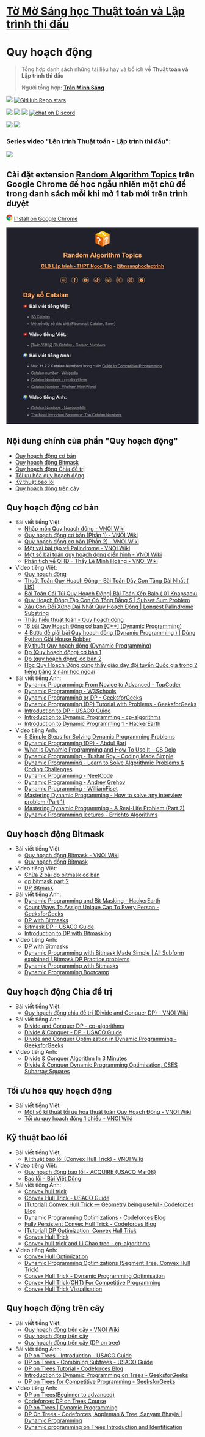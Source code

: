 # [Tờ Mờ Sáng học Thuật toán và Lập trình thi đấu](/README.md)

# Quy hoạch động

> Tổng hợp danh sách những tài liệu hay và bổ ích về **Thuật toán và Lập trình thi đấu**
> 
> Người tổng hợp: **[Trần Minh Sáng](https://www.facebook.com/sangtran.04/)**

<p align="left">
  <a href="#"><img src="https://img.shields.io/endpoint?url=https%3A%2F%2Fhits.dwyl.com%2Ftmsanghoclaptrinh%2Ftmsang-hoc-thuat-toan.json&label=visitors&color=blue"></a>
  <a href="#"><img alt="GitHub Repo stars" src="https://img.shields.io/github/stars/tmsanghoclaptrinh/tmsang-hoc-thuat-toan"></a>
</p>
<p align="left">
  <a href="https://github.com/tmsanghoclaptrinh"><img src="https://img.shields.io/badge/author-tmsanghoclaptrinh-41454A?logo=github&labelColor=grey"></a>
  <a href="https://facebook.com/clb.it.ngoctao"><img src="https://img.shields.io/badge/facebook-clb.it.ngoctao-41454A?logo=facebook&logoColor=white&labelColor=blue"></a>
  <a href="https://www.youtube.com/@tmsanghoclaptrinh"><img src="https://img.shields.io/badge/youtube-tmsanghoclaptrinh-41454A?logo=youtube&logoColor=white&labelColor=red"></a>
  <a href="https://discord.gg/ajXr5kRKkk"><img src="https://img.shields.io/discord/994125923819458590?logo=discord&logoColor=white&labelColor=5865F2&color=green" alt="chat on Discord"></a>
</p>
<p align="left">
  <a href="https://tmsanghoclaptrinh.com"><img src="https://img.shields.io/badge/blog-tmsanghoclaptrinh.com-white"></a>
  <a href="https://dev.to/tmsanghoclaptrinh"><img src="https://img.shields.io/badge/dev.to-tmsanghoclaptrinh-white"></a>
</p>

### Series video "Lên trình Thuật toán - Lập trình thi đấu": 

[![](https://markdown-videos-api.jorgenkh.no/youtube/AgwnOQbJVvU)](https://www.youtube.com/watch?v=AgwnOQbJVvU&list=PLqfkD788zZGCjhbJsmyhInVAhHBSV8Gqg&index=1)

## Cài đặt extension [Random Algorithm Topics](https://chromewebstore.google.com/detail/random-algorithm-topics/cfbnefdpfhohjhehglbjkchobnaknbkm) trên Google Chrome để học ngẫu nhiên một chủ đề trong danh sách mỗi khi mở 1 tab mới trên trình duyệt

<img src="../media/chrome_logo.png" height=16/> [Install on Google Chrome](https://chromewebstore.google.com/detail/random-algorithm-topics/cfbnefdpfhohjhehglbjkchobnaknbkm)

<img src="../media/screenshot.jpeg" alt="Extension Random Algorithm Topics screenshot">

## Nội dung chính của phần "Quy hoạch động"

- [Quy hoạch động cơ bản](#quy-hoạch-động-cơ-bản)
- [Quy hoạch động Bitmask](#quy-hoạch-động-bitmask)
- [Quy hoạch động Chia để trị](#quy-hoạch-động-chia-để-trị)
- [Tối ưu hóa quy hoạch động](#tối-ưu-hóa-quy-hoạch-động)
- [Kỹ thuật bao lồi](#kỹ-thuật-bao-lồi)
- [Quy hoạch động trên cây](#quy-hoạch-động-trên-cây)

## Quy hoạch động cơ bản

- Bài viết tiếng Việt:
    - [Nhập môn Quy hoạch động - VNOI Wiki](https://wiki.vnoi.info/translate/topcoder/dynamic-programming)
    - [Quy hoạch động cơ bản (Phần 1) - VNOI Wiki](https://wiki.vnoi.info/algo/dp/basic-dynamic-programming-1.md)
    - [Quy hoạch động cơ bản (Phần 2) - VNOI Wiki](https://wiki.vnoi.info/algo/dp/basic-dynamic-programming-2.md)
    - [Một vài bài tập về Palindrome - VNOI Wiki](https://wiki.vnoi.info/algo/dp/palindrome-problems)
    - [Một số bài toán quy hoạch động điển hình - VNOI Wiki](https://wiki.vnoi.info/algo/dp/basic-problems)
    - [Phân tích về QHĐ - Thầy Lê Minh Hoàng - VNOI Wiki](https://wiki.vnoi.info/algo/dp/thac-mac-ve-qhd)
- Video tiếng Việt:
    - [Quy hoạch động](https://www.youtube.com/playlist?list=PLWYOT8C61ll2KHLLKDmU4BztDPJd4w1Br)
    - [Thuật Toán Quy Hoạch Động - Bài Toán Dãy Con Tăng Dài Nhất ( LIS)](https://www.youtube.com/watch?v=yOMmTMAtKL4)
    - [Bài Toán Cái Túi Quy Hoạch Động| Bài Toán Xếp Balo ( 01 Knapsack)](https://www.youtube.com/watch?v=8JQOOiFVCMk)
    - [Quy Hoạch Động Tập Con Có Tổng Bằng S | Subset Sum Problem](https://www.youtube.com/watch?v=Hx3c5ewvXtU)
    - [Xâu Con Đối Xứng Dài Nhất Quy Hoạch Động | Longest Palindrome Substring](https://www.youtube.com/watch?v=U0i5KVN4YO0)
    - [Thấu hiểu thuật toán - Quy hoạch động](https://www.youtube.com/playlist?list=PLDgptIulgMt5hmL8-H9lLrgIYxgaQixGk)
    - [16 bài Quy Hoạch Động cơ bản [C++] (Dynamic Programming)](https://www.youtube.com/watch?v=FcPcQ7bccxM)
    - [4 Bước để giải bài Quy hoạch động (Dynamic Programming ) | Dùng Python Giải House Robber](https://www.youtube.com/watch?v=YeKg_-uGD-w)
    - [Kỹ thuật Quy hoạch động (Dynamic Programming)](https://www.youtube.com/watch?v=75pne6MTALk)
    - [Dp (Quy hoạch động) cơ bản 1](https://www.youtube.com/watch?v=OChChuFjQw4)
    - [Dp (quy hoạch động) cơ bản 2](https://www.youtube.com/watch?v=MR_JkaHNcUg)
    - [Học Quy Hoạch Động cùng thầy giáo dạy đội tuyển Quốc gia trong 2 tiếng bằng 2 năm học ngoài](https://www.youtube.com/watch?v=bciCg8BWfDI)
- Bài viết tiếng Anh:
    - [Dynamic Programming: From Novice to Advanced - TopCoder](https://www.topcoder.com/thrive/articles/Dynamic%20Programming:%20From%20Novice%20to%20Advanced)
    - [Dynamic Programming - W3Schools](https://www.w3schools.com/dsa/dsa_ref_dynamic_programming.php)
    - [Dynamic Programming or DP - GeeksforGeeks](https://www.geeksforgeeks.org/dynamic-programming/)
    - [Dynamic Programming (DP) Tutorial with Problems - GeeksforGeeks](https://www.geeksforgeeks.org/introduction-to-dynamic-programming-data-structures-and-algorithm-tutorials/)
    - [Introduction to DP - USACO Guide](https://usaco.guide/gold/intro-dp?lang=cpp)
    - [Introduction to Dynamic Programming - cp-algorithms](https://cp-algorithms.com/dynamic_programming/intro-to-dp.html)
    - [Introduction to Dynamic Programming 1 - HackerEarth](https://www.hackerearth.com/practice/algorithms/dynamic-programming/introduction-to-dynamic-programming-1/tutorial/)
- Video tiếng Anh:
    - [5 Simple Steps for Solving Dynamic Programming Problems](https://www.youtube.com/watch?v=aPQY__2H3tE)
    - [Dynamic Programming (DP) - Abdul Bari](https://www.youtube.com/playlist?list=PLJULIlvhz0rE83NKhnq7acXYIeA0o1dXb)
    - [What Is Dynamic Programming and How To Use It - CS Dojo](https://www.youtube.com/watch?v=vYquumk4nWw)
    - [Dynamic Programming - Tushar Roy - Coding Made Simple](https://www.youtube.com/playlist?list=PLrmLmBdmIlpsHaNTPP_jHHDx_os9ItYXr)
    - [Dynamic Programming - Learn to Solve Algorithmic Problems & Coding Challenges](https://www.youtube.com/watch?v=oBt53YbR9Kk)
    - [Dynamic Programming - NeetCode](https://www.youtube.com/playlist?list=PLot-Xpze53lcvx_tjrr_m2lgD2NsRHlNO)
    - [Dynamic Programming - Andrey Grehov](https://www.youtube.com/playlist?list=PLVrpF4r7WIhTT1hJqZmjP10nxsmrbRvlf)
    - [Dynamic Programming - WilliamFiset](https://www.youtube.com/playlist?list=PLDV1Zeh2NRsAsbafOroUBnNV8fhZa7P4u)
    - [Mastering Dynamic Programming - How to solve any interview problem (Part 1)](https://www.youtube.com/watch?v=Hdr64lKQ3e4)
    - [Mastering Dynamic Programming - A Real-Life Problem (Part 2)](https://www.youtube.com/watch?v=rE5h11FwiVw)
    - [Dynamic Programming lectures - Errichto Algorithms](https://www.youtube.com/playlist?list=PLl0KD3g-oDOGJUdmhFk19LaPgrfmAGQfo)

## Quy hoạch động Bitmask

- Bài viết tiếng Việt:
    - [Quy hoạch động Bitmask - VNOI Wiki](https://wiki.vnoi.info/algo/dp/dp-bitmask)
    - [Quy hoạch động Bitmask](https://viblo.asia/p/quy-hoach-dong-bitmask-Yym40r85L91)
- Video tiếng Việt:
    - [Chữa 2 bài dp bitmask cơ bản](https://www.youtube.com/watch?v=rnDh3vdC7WA)
    - [dp bitmask part 2](https://www.youtube.com/watch?v=zTLjFAOeE50)
    - [DP Bitmask](https://www.youtube.com/playlist?list=PLXvr7Y9rsSjJHHvdh05kJWXmyhSFmJs6v)
- Bài viết tiếng Anh:
    - [Dynamic Programming and Bit Masking - HackerEarth](https://www.hackerearth.com/practice/algorithms/dynamic-programming/bit-masking/tutorial/)
    - [Count Ways To Assign Unique Cap To Every Person - GeeksforGeeks](https://www.geeksforgeeks.org/bitmasking-and-dynamic-programming-set-1-count-ways-to-assign-unique-cap-to-every-person/)
    - [DP with Bitmasks](https://cp.cyberlabs.club/docs/roadmap/advanced/dp-with-bitmasks/)
    - [Bitmask DP - USACO Guide](https://usaco.guide/gold/dp-bitmasks?lang=cpp)
    - [Introduction to DP with Bitmasking](https://codeforces.com/blog/entry/81516)
- Video tiếng Anh:
    - [DP with Bitmasks](https://www.youtube.com/playlist?list=PLb3g_Z8nEv1icFNrtZqByO1CrWVHLlO5g)
    - [Dynamic Programming with Bitmask Made Simple | All Subform explained | Bitmask DP Practice problems](https://www.youtube.com/watch?v=JvsGLRxK4NQ)
    - [Dynamic Programming with Bitmasks](https://www.youtube.com/watch?v=bjucBkxrMBs)
    - [Dynamic Programming Bootcamp](https://www.youtube.com/playlist?list=PLAj_13N2fk-RA6wvOUmWOyUeL9zmWFJoI)

## Quy hoạch động Chia để trị

- Bài viết tiếng Việt:
    - [Quy hoạch động chia để trị (Divide and Conquer DP) - VNOI Wiki](https://wiki.vnoi.info/algo/dp/dpdnc)
- Bài viết tiếng Anh:
    - [Divide and Conquer DP - cp-algorithms](https://cp-algorithms.com/dynamic_programming/divide-and-conquer-dp.html)
    - [Divide & Conquer - DP - USACO Guide](https://usaco.guide/plat/DC-DP?lang=cpp)
    - [Divide and Conquer Optimization in Dynamic Programming - GeeksforGeeks](https://www.geeksforgeeks.org/divide-and-conquer-optimization-in-dynamic-programming/)
- Video tiếng Anh:
    - [Divide & Conquer Algorithm In 3 Minutes](https://www.youtube.com/watch?v=YOh6hBtX5l0)
    - [Divide & Conquer Dynamic Programming Optimisation, CSES Subarray Squares](https://www.youtube.com/watch?v=Ec3fSWk9JOw)

## Tối ưu hóa quy hoạch động

- Bài viết tiếng Việt:
    - [Một số kĩ thuật tối ưu hoá thuật toán Quy Hoạch Động - VNOI Wiki](https://wiki.vnoi.info/algo/dp/Mot-so-ky-thuat-toi-uu-hoa-thuat-toan-Quy-Hoach-Dong)
    - [Tối ưu quy hoạch động 1 chiều - VNOI Wiki](https://wiki.vnoi.info/vnoi-magazine/2023/1d1d-dp-optimization)

## Kỹ thuật bao lồi

- Bài viết tiếng Việt:
    - [Kĩ thuật bao lồi (Convex Hull Trick) - VNOI Wiki](https://wiki.vnoi.info/translate/wcipeg/Convex-Hull-Trick)
- Video tiếng Việt:
    - [Quy hoạch động bao lồi - ACQUIRE (USACO Mar08)](https://www.youtube.com/watch?v=lzVeq8lmTlA)
    - [Bao lồi - Bùi Việt Dũng](https://www.youtube.com/watch?v=ZibwAtfVnZU)
- Bài viết tiếng Anh:
    - [Convex hull trick](https://wcipeg.com/wiki/Convex_hull_trick)
    - [Convex Hull Trick - USACO Guide](https://usaco.guide/plat/convex-hull-trick?lang=cpp)
    - [[Tutorial] Convex Hull Trick — Geometry being useful - Codeforces Blog](https://codeforces.com/blog/entry/63823)
    - [Dynamic Programming Optimizations - Codeforces Blog](https://codeforces.com/blog/entry/8219)
    - [Fully Persistent Convex Hull Trick - Codeforces Blog](https://codeforces.com/blog/entry/51684)
    - [[Tutorial] DP Optimization: Convex Hull Trick](https://www.yohandi.me/blog/convex-hull-trick/)
    - [Convex Hull Trick](https://jeffreyxiao.me/blog/convex-hull-trick)
    - [Convex hull trick and Li Chao tree - cp-algorithms](https://cp-algorithms.com/geometry/convex_hull_trick.html)
- Video tiếng Anh:
    - [Convex Hull Optimization](https://www.youtube.com/watch?v=OrH2ah4ylv4)
    - [Dynamic Programming Optimizations (Segment Tree, Convex Hull Trick)](https://www.youtube.com/watch?v=KX_-7AqcnEU)
    - [Convex Hull Trick - Dynamic Programming Optimisation](https://www.youtube.com/watch?v=HnZKQJtGeHs)
    - [Convex Hull Trick(CHT) For Competitive Programming](https://www.youtube.com/watch?v=u-kNMIVNbjo)
    - [Convex Hull Trick Visualisation](https://www.youtube.com/watch?v=qTE1OSUNR3w)

## Quy hoạch động trên cây

- Bài viết tiếng Việt:
    - [Quy hoạch động trên cây - VNOI Wiki](https://wiki.vnoi.info/vi/algo/dp/treedp%20)
    - [Quy hoạch động trên cây](https://viblo.asia/p/quy-hoach-dong-tren-cay-LzD5d9B4KjY)
    - [Quy hoạch động trên cây (DP on tree)](https://hackmd.io/@hatakaze/dpontreeuwu)
- Bài viết tiếng Anh:
    - [DP on Trees - Introduction - USACO Guide](https://usaco.guide/gold/dp-trees?lang=cpp)
    - [DP on Trees - Combining Subtrees - USACO Guide](https://usaco.guide/adv/comb-sub?lang=cpp)
    - [DP on Trees Tutorial - Codeforces Blog](https://codeforces.com/blog/entry/20935)
    - [Introduction to Dynamic Programming on Trees - GeeksforGeeks](https://www.geeksforgeeks.org/introduction-to-dynamic-programming-on-trees/)
    - [DP on Trees for Competitive Programming - GeeksforGeeks](https://www.geeksforgeeks.org/dp-on-trees-for-competitive-programming/)
- Video tiếng Anh:
    - [DP on Trees(Beginner to advanced)](https://www.youtube.com/playlist?list=PLb3g_Z8nEv1j_BC-fmZWHFe6jmU_zv-8s)
    - [Codeforces DP on Trees Course](https://www.youtube.com/playlist?list=PLzVLIdIx9dQxCKaiktxELrtXtnItgAAIr)
    - [DP on Trees | Dynamic Programming](https://www.youtube.com/playlist?list=PLEI-q7w3s9gQkpM1_u1s9yFAeh2-WzBw2)
    - [DP On Trees - Codeforces, Appleman & Tree, Sanyam Bhayia | Dynamic Programming](https://www.youtube.com/watch?v=38yRq24Zpu4)
    - [Dynamic programming on Trees Introduction and Identification](https://www.youtube.com/watch?v=qZ5zayHSH2g)